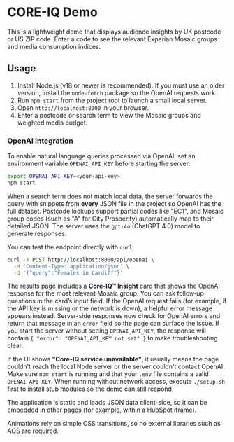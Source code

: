 # CORE-IQ Demo

This is a lightweight demo that displays audience insights by UK postcode or US ZIP code. Enter a code to see the relevant Experian Mosaic groups and media consumption indices.

## Usage
1. Install Node.js (v18 or newer is recommended). If you must use an older version, install the `node-fetch` package so the OpenAI requests work.
2. Run `npm start` from the project root to launch a small local server.
3. Open `http://localhost:8000` in your browser.
4. Enter a postcode or search term to view the Mosaic groups and weighted media budget.

### OpenAI integration
To enable natural language queries processed via OpenAI, set an environment variable `OPENAI_API_KEY` before starting the server:

```bash
export OPENAI_API_KEY=<your-api-key>
npm start
```

When a search term does not match local data, the server forwards the query
with snippets from **every** JSON file in the project so OpenAI has the full
dataset. Postcode lookups support partial codes like "EC1", and Mosaic group
codes (such as "A" for City Prosperity) automatically map to their detailed
JSON. The server uses the `gpt-4o` (ChatGPT 4.0) model to generate responses.

You can test the endpoint directly with `curl`:

```bash
curl -X POST http://localhost:8000/api/openai \
  -H 'Content-Type: application/json' \
  -d '{"query":"Females in Cardiff"}'
```

The results page includes a **Core-IQ™ Insight** card that shows the OpenAI
response for the most relevant Mosaic group. You can ask follow‑up questions in
the card’s input field. If the OpenAI request fails (for example, if the API
key is missing or the network is down), a helpful error message appears instead.
Server-side responses now check for OpenAI errors and return that message in an
`error` field so the page can surface the issue.
If you start the server without setting `OPENAI_API_KEY`, the response will
contain `{ "error": "OPENAI_API_KEY not set" }` to make troubleshooting clear.

If the UI shows **"Core-IQ service unavailable"**, it usually means the page
couldn't reach the local Node server or the server couldn't contact OpenAI. Make
sure `npm start` is running and that your `.env` file contains a valid
`OPENAI_API_KEY`. When running without network access, execute `./setup.sh` first
to install stub modules so the demo can still respond.

The application is static and loads JSON data client-side, so it can be embedded in other pages (for example, within a HubSpot iframe).

Animations rely on simple CSS transitions, so no external libraries such as AOS are required.
